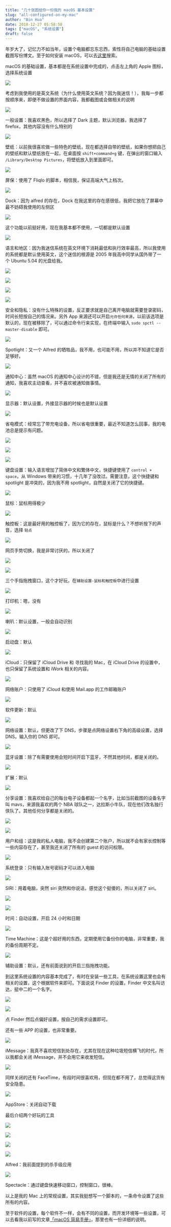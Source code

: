```yaml
---
title: "几十张图给你一份我的 macOS 基本设置"
slug: "all-configured-on-my-mac"
author: "Bin Hua"
date: 2018-12-27 05:58:58
tags: ["macOS", "系统设置"]
draft: false
---
```


年岁大了，记忆力不如当年，设置个电脑都忘东忘西，索性将自己电脑的基础设置截图写份博文。至于如何安装 macOS，可以去[这里](/search/)搜索。

macOS 的基础设置，基本都是在系统设置中完成的，点击左上角的 Apple 图标，选择系统设置

![](https://storage.tourcoder.com/tcblog/macossetup_000.png)

考虑到我使用的是英文系统（为什么使用英文系统？因为我迷信！），我每一步都按顺序来，即便不做设置的界面内容，我都截图或会做相关的说明

![](https://storage.tourcoder.com/tcblog/macossetup_001.png)

一般设置：我喜欢黑色，所以选择了 Dark 主题，默认浏览器，我选择了 firefox，其他内容没有什么特别的

![](https://storage.tourcoder.com/tcblog/macossetup_002.png)

壁纸：以前我很喜欢做一些特色的壁纸，现在都选择自带的壁纸，如果你想把自己的壁纸和默认壁纸放在一起，在桌面按 `shift+command+g` 键，在弹出的窗口输入 `/Library/Desktop Pictures`，将壁纸放入到里面即可。

![](https://storage.tourcoder.com/tcblog/macossetup_003.png)

屏保：使用了 Fliqlo 的脚本，相信我，保证高端大气上档次。

![](https://storage.tourcoder.com/tcblog/macossetup_048.png)

Dock：因为 alfred 的存在，Dock 在我这里的存在感很低，我把它放在了屏幕中最不妨碍我使用的左侧区

![](https://storage.tourcoder.com/tcblog/macossetup_004.png)

这个功能以前挺好用，现在我基本都不使用，一切都是默认设置

![](https://storage.tourcoder.com/tcblog/macossetup_005.png)

语言和地区：因为我迷信系统在英文环境下消耗最低和执行效率最高，所以我使用的系统都是默认使用英文，这个迷信的根源是 2005 年我高中同学从国外带了一个 Ubuntu 5.04 的光盘给我。

![](https://storage.tourcoder.com/tcblog/macossetup_006.png)

![](https://storage.tourcoder.com/tcblog/macossetup_007.png)

![](https://storage.tourcoder.com/tcblog/macossetup_008.png)

![](https://storage.tourcoder.com/tcblog/macossetup_009.png)

安全和隐私：没有什么特殊的设置，反正要求就是自己离开电脑就需要登录密码，时间长短按自己的情况来。另外 App 来源还可以开启`允许任何来源`，以前该选项是默认的，现在被移除了，可以通过命令行来实现，在终端中输入 `sudo spctl --master-disable` 即可。

![](https://storage.tourcoder.com/tcblog/macossetup_010.png)

Spotlight：又一个 Alfred 的牺牲品，我不用，也可能不用，所以并不知道它是否足够好。

![](https://storage.tourcoder.com/tcblog/macossetup_011.png)

通知中心：虽然 macOS 的通知中心设计的不错，但是我还是无情的关闭了所有的通知，我喜欢主动查看，并不喜欢被通知做事情。

![](https://storage.tourcoder.com/tcblog/macossetup_012.png)

显示器：默认设置，外接显示器的时候也是默认设置

![](https://storage.tourcoder.com/tcblog/macossetup_013.png)

省电模式：经常忘了带充电设备，所以省电很重要，最近不知道怎么回事，我的电池总是提示有问题。

![](https://storage.tourcoder.com/tcblog/macossetup_014.png)

![](https://storage.tourcoder.com/tcblog/macossetup_015.png)

![](https://storage.tourcoder.com/tcblog/macossetup_016.png)

键盘设置：输入语言增加了简体中文和繁体中文，快捷键使用了 `control + space`，从 Windows 带来的习惯，十几年了没改过。需要注意，这个快捷键和 spotlight 是冲突的，因为我不用 spotlight，自然是关闭了它的快捷键。

![](https://storage.tourcoder.com/tcblog/macossetup_017.png)

鼠标：鼠标用得极少

![](https://storage.tourcoder.com/tcblog/macossetup_018.png)

触控板：这是最好用的触控板了，因为它的存在，鼠标是什么？不想听按下的声音，选择 `轻点`

![](https://storage.tourcoder.com/tcblog/macossetup_019.png)

网页手势切换，我是非常讨厌的，所以关闭了

![](https://storage.tourcoder.com/tcblog/macossetup_020.png)

![](https://storage.tourcoder.com/tcblog/macossetup_021.png)

三个手指拖拽窗口，这个才好玩，在`辅助设置-鼠标和触控板`中进行设置

![](https://storage.tourcoder.com/tcblog/macossetup_022.png)

打印机：嗯，没有

![](https://storage.tourcoder.com/tcblog/macossetup_023.png)

喇叭：默认设置，一般会自动识别

![](https://storage.tourcoder.com/tcblog/macossetup_024.png)

启动盘：默认

![](https://storage.tourcoder.com/tcblog/macossetup_025.png)

iCloud：只保留了 iCloud Drive 和 寻找我的 Mac，在 iCloud Drive 的设置中，也只保留了系统设置和 iWork 相关的内容。

![](https://storage.tourcoder.com/tcblog/macossetup_026.png)

网络账户：只使用了 iCloud 和使用 Mail.app 的工作邮箱账户

![](https://storage.tourcoder.com/tcblog/macossetup_027.png)

软件更新：默认

![](https://storage.tourcoder.com/tcblog/macossetup_028.png)

网络设置：默认，但更改了下 DNS，步骤是点网络设置右下角的高级设置，选择 DNS，输入你的 DNS 即可。

![](https://storage.tourcoder.com/tcblog/macossetup_029.png)

蓝牙设置：除了有需要使用会短时间开启下蓝牙，不然其他时间，都是关闭的。

![](https://storage.tourcoder.com/tcblog/macossetup_030.png)

扩展：默认

![](https://storage.tourcoder.com/tcblog/macossetup_031.png)

分享设置：我喜欢给自己的每台电子设备都起一个名字，比如当前截图的设备名字叫 mavs，来源我喜欢的两个 NBA 球队之一，达拉斯小牛队，现在他们改名独行侠队了。其他任何分享都是关闭的。

![](https://storage.tourcoder.com/tcblog/macossetup_032.png)

![](https://storage.tourcoder.com/tcblog/macossetup_034.png)

用户和组：这是我的私人电脑，我不会创建第二个账户，所以就不会有家长控制等一些内容存在了，甚至我还关闭了所有的 guest 的访问权限。

![](https://storage.tourcoder.com/tcblog/macossetup_033.png)

系统登录：只有输入账号密码才可以进入电脑

![](https://storage.tourcoder.com/tcblog/macossetup_035.png)

SIRI：用着电脑，突然 siri 突然和你说话，感觉这个挺傻的，所以关闭了 siri。

![](https://storage.tourcoder.com/tcblog/macossetup_036.png)

![](https://storage.tourcoder.com/tcblog/macossetup_037.png)

时间：自动设置，开启 24 小时和日期

![](https://storage.tourcoder.com/tcblog/macossetup_038.png)

Time Machine：这是个超好用的东西，定期使用它备份你的电脑，非常重要，我的备份周期不定。

![](https://storage.tourcoder.com/tcblog/macossetup_039.png)

辅助设置：默认，还有前面说到的开启三指拖拽功能。

到这里系统设置的内容基本完成了，有时在安装一些工具，在系统设置这里也会有相关的设置，这个根据软件来即可。下面说说 Finder 的设置，Finder 中文名叫访达，挺中二的一个名字。

![](https://storage.tourcoder.com/tcblog/macossetup_040.png)

![](https://storage.tourcoder.com/tcblog/macossetup_041.png)

点 Finder 然后点偏好设置，按自己的需求设置即可。

还有一些 APP 的设置，也非常重要。

![](https://storage.tourcoder.com/tcblog/macossetup_046.png)

iMessage：我真不喜欢短信到处存在，尤其在现在这种垃圾短信横飞的时代，所以我都会关闭 iMessage，并不会用它来收发短信。

![](https://storage.tourcoder.com/tcblog/macossetup_047.png)

同样关闭的还有 FaceTime，有段时间很喜欢用，但现在都不用了，总觉得这货有安全隐患。

![](https://storage.tourcoder.com/tcblog/macossetup_045.png)

AppStore：关闭自动下载

最后介绍两个好玩的工具

![](https://storage.tourcoder.com/tcblog/macossetup_042.png)

![](https://storage.tourcoder.com/tcblog/macossetup_043.png)

![](https://storage.tourcoder.com/tcblog/macossetup_044.png)

![](https://storage.tourcoder.com/tcblog/macossetup_049.jpg)

Alfred：我前面提到的杀手级应用

![](https://storage.tourcoder.com/tcblog/macossetup_050.png)

Spectacle：通过键盘快速移动窗口，控制窗口，很棒。

以上是我的 Mac 上的常规设置，其实我挺想写一个脚本的，一条命令设置了这些所有的内容。

至于软件的设置，每个软件不一样，会有不同的设置，而开发环境等一些设置，可以去看我以前写的文章[「macOS 简易手册」](/macos-manual/)，那里也有一份详细的说明。
